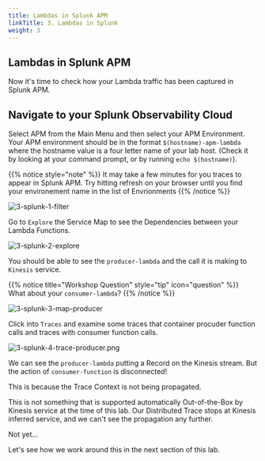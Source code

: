 ```yaml
---
title: Lambdas in Splunk APM
linkTitle: 3. Lambdas in Splunk
weight: 3
---
```


## Lambdas in Splunk APM

Now it's time to check how your Lambda traffic has been captured in Splunk APM.

## Navigate to your Splunk Observability Cloud

Select APM from the Main Menu and then select your APM Environment. Your APM environment should be in the format `$(hostname)-apm-lambda` where the hostname value is a four letter name of your lab host. (Check it by looking at your command prompt, or by running `echo $(hostname)`).

{{% notice style="note" %}} It may take a few minutes for you traces to appear in Splunk APM. Try hitting refresh on your browser until you find your environement name in the list of Envrionments {{% /notice %}}

![3-splunk-1-filter](../images/3-splunk-1-filter.png)

Go to `Explore` the Service Map to see the Dependencies between your Lambda Functions.

![3-splunk-2-explore](../images/3-splunk-2-explore.png)

You should be able to see the `producer-lambda` and the call it is making to `Kinesis` service.

{{% notice title="Workshop Question" style="tip" icon="question" %}}
What about your `consumer-lambda`? 
{{% /notice %}}

![3-splunk-3-map-producer](../images/3-splunk-3-map-producer.png)

Click into `Traces` and examine some traces that container procuder function calls and traces with consumer function calls. 

![3-splunk-4-trace-producer.png](../images/3-splunk-4-trace-producer.png)

We can see the `producer-lambda` putting a Record on the Kinesis stream. But the action of `consumer-function` is disconnected!

This is because the Trace Context is not being propagated.

This is not something that is supported automatically Out-of-the-Box by Kinesis service at the time of this lab. Our Distributed Trace stops at Kinesis inferred service, and we can't see the propagation any further.

Not yet...

Let's see how we work around this in the next section of this lab.